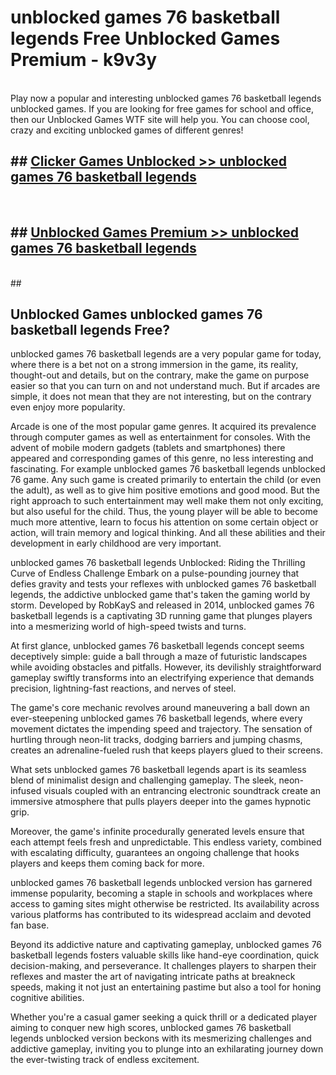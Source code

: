 # unblocked games 76 basketball legends  Free Unblocked Games Premium - k9v3y <br>
<br>
Play now a popular and interesting unblocked games 76 basketball legends unblocked games. If you are looking for free games for school and office, then our Unblocked Games WTF site will help you. You can choose cool, crazy and exciting unblocked games of different genres!


## ##  [Clicker Games Unblocked >> unblocked games 76 basketball legends](http://freeplayer.one?title=unblocked_games_76_basketball_legends&ref=UGames)
  <br>

##  ## [Unblocked Games Premium >> unblocked games 76 basketball legends](http://freeplayer.one?title=unblocked_games_76_basketball_legends&ref=UGames)
  <br>
  ##



## Unblocked Games unblocked games 76 basketball legends Free?

unblocked games 76 basketball legends are a very popular game for today, where there is a bet not on a strong immersion in the game, its reality, thought-out and details, but on the contrary, make the game on purpose easier so that you can turn on and not understand much. But if arcades are simple, it does not mean that they are not interesting, but on the contrary even enjoy more popularity.

Arcade is one of the most popular game genres. It acquired its prevalence through computer games as well as entertainment for consoles. With the advent of mobile modern gadgets (tablets and smartphones) there appeared and corresponding games of this genre, no less interesting and fascinating. For example unblocked games 76 basketball legends unblocked 76 game. Any such game is created primarily to entertain the child (or even the adult), as well as to give him positive emotions and good mood. But the right approach to such entertainment may well make them not only exciting, but also useful for the child. Thus, the young player will be able to become much more attentive, learn to focus his attention on some certain object or action, will train memory and logical thinking. And all these abilities and their development in early childhood are very important.

unblocked games 76 basketball legends Unblocked: Riding the Thrilling Curve of Endless Challenge
Embark on a pulse-pounding journey that defies gravity and tests your reflexes with unblocked games 76 basketball legends, the addictive unblocked game that's taken the gaming world by storm. Developed by RobKayS and released in 2014, unblocked games 76 basketball legends is a captivating 3D running game that plunges players into a mesmerizing world of high-speed twists and turns.

At first glance, unblocked games 76 basketball legends concept seems deceptively simple: guide a ball through a maze of futuristic landscapes while avoiding obstacles and pitfalls. However, its devilishly straightforward gameplay swiftly transforms into an electrifying experience that demands precision, lightning-fast reactions, and nerves of steel.

The game's core mechanic revolves around maneuvering a ball down an ever-steepening unblocked games 76 basketball legends, where every movement dictates the impending speed and trajectory. The sensation of hurtling through neon-lit tracks, dodging barriers and jumping chasms, creates an adrenaline-fueled rush that keeps players glued to their screens.

What sets unblocked games 76 basketball legends apart is its seamless blend of minimalist design and challenging gameplay. The sleek, neon-infused visuals coupled with an entrancing electronic soundtrack create an immersive atmosphere that pulls players deeper into the games hypnotic grip.

Moreover, the game's infinite procedurally generated levels ensure that each attempt feels fresh and unpredictable. This endless variety, combined with escalating difficulty, guarantees an ongoing challenge that hooks players and keeps them coming back for more.

unblocked games 76 basketball legends unblocked version has garnered immense popularity, becoming a staple in schools and workplaces where access to gaming sites might otherwise be restricted. Its availability across various platforms has contributed to its widespread acclaim and devoted fan base.

Beyond its addictive nature and captivating gameplay, unblocked games 76 basketball legends fosters valuable skills like hand-eye coordination, quick decision-making, and perseverance. It challenges players to sharpen their reflexes and master the art of navigating intricate paths at breakneck speeds, making it not just an entertaining pastime but also a tool for honing cognitive abilities.

Whether you're a casual gamer seeking a quick thrill or a dedicated player aiming to conquer new high scores, unblocked games 76 basketball legends unblocked version beckons with its mesmerizing challenges and addictive gameplay, inviting you to plunge into an exhilarating journey down the ever-twisting track of endless excitement.